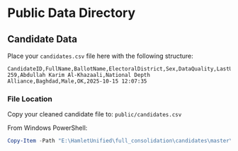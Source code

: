 # Public Data Directory

## Candidate Data

Place your `candidates.csv` file here with the following structure:

```csv
CandidateID,FullName,BallotName,ElectoralDistrict,Sex,DataQuality,LastUpdated
259,Abdullah Karim Al-Khazaali,National Depth Alliance,Baghdad,Male,OK,2025-10-15 12:07:35
```

### File Location
Copy your cleaned candidate file to: `public/candidates.csv`

From Windows PowerShell:
```powershell
Copy-Item -Path "E:\HamletUnified\full_consolidation\candidates\master\CLEANED_CANDIDATES_20251015_120734.csv" -Destination "E:\HamletUnified\Copy-of-Hamlet-social\public\candidates.csv" -Force
```
